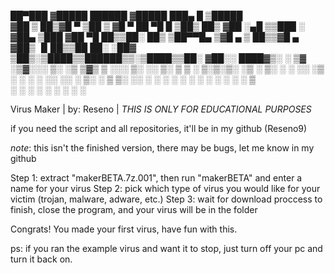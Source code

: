 
 ██▀███  ▓█████   ██████ ▓█████  ███▄    █  ▒█████  
▓██ ▒ ██▒▓█   ▀ ▒██    ▒ ▓█   ▀  ██ ▀█   █ ▒██▒  ██▒
▓██ ░▄█ ▒▒███   ░ ▓██▄   ▒███   ▓██  ▀█ ██▒▒██░  ██▒
▒██▀▀█▄  ▒▓█  ▄   ▒   ██▒▒▓█  ▄ ▓██▒  ▐▌██▒▒██   ██░
░██▓ ▒██▒░▒████▒▒██████▒▒░▒████▒▒██░   ▓██░░ ████▓▒░
░ ▒▓ ░▒▓░░░ ▒░ ░▒ ▒▓▒ ▒ ░░░ ▒░ ░░ ▒░   ▒ ▒ ░ ▒░▒░▒░ 
  ░▒ ░ ▒░ ░ ░  ░░ ░▒  ░ ░ ░ ░  ░░ ░░   ░ ▒░  ░ ▒ ▒░ 
  ░░   ░    ░   ░  ░  ░     ░      ░   ░ ░ ░ ░ ░ ▒  
   ░        ░  ░      ░     ░  ░         ░     ░ ░  
                                                    
Virus Maker | by: Reseno | *THIS IS ONLY FOR EDUCATIONAL PURPOSES*

if you need the script and all repositories, it'll be in my github (Reseno9)

*note*: this isn't the finished version, there may be bugs, let me know in my github

Step 1: extract "makerBETA.7z.001", then run "makerBETA" and enter a name for your virus
Step 2: pick which type of virus you would like for your victim (trojan, malware, adware, etc.)
Step 3: wait for download proccess to finish, close the program, and your virus will be in the folder 

Congrats! You made your first virus, have fun with this.

ps: if you ran the example virus and want it to stop, just turn off your pc and turn it back on.

